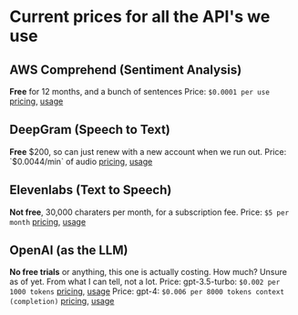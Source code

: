# Current prices for all the API's we use

## AWS Comprehend (Sentiment Analysis)

**Free** for 12 months, and a bunch of sentences
Price: `$0.0001 per use` [pricing](https://aws.amazon.com/comprehend/pricing/), [usage](https://us-east-1.console.aws.amazon.com/cost-management/home?region=us-east-1)

## DeepGram (Speech to Text)

**Free** $200, so can just renew with a new account when we run out.
Price: `$0.0044/min` of audio [pricing](https://deepgram.com/pricing/), [usage](https://console.deepgram.com/project/64152c31-f748-4ac9-82a5-2106f12d1091)

## Elevenlabs (Text to Speech)

**Not free**, 30,000 charaters per month, for a subscription fee.
Price: `$5 per month` [pricing](https://beta.elevenlabs.io/subscription), [usage](https://beta.elevenlabs.io/subscription)

## OpenAI (as the LLM)

**No free trials** or anything, this one is actually costing. How much? Unsure as of yet. From what I can tell, not a lot.
Price: gpt-3.5-turbo: `$0.002 per 1000 tokens` [pricing](https://openai.com/pricing), [usage](https://platform.openai.com/account/usage)
Price: gpt-4: `$0.006 per 8000 tokens context (completion)` [pricing](https://openai.com/pricing), [usage](https://platform.openai.com/account/usage)
